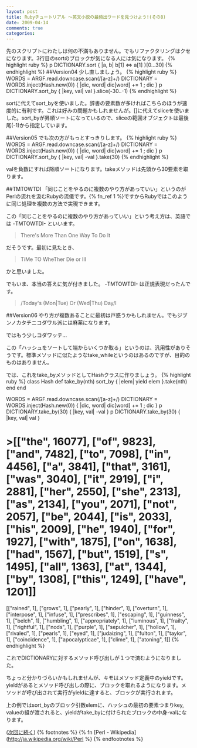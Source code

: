 ```yaml
---
layout: post
title: Rubyチュートリアル ～英文小説の最頻出ワードを見つけよう!(その8)
date: 2009-04-14
comments: true
categories:
---
```


先のスクリプトにわたしは何の不満もありません。でもリファクタリングはクセになります。3行目のsortのブロックが気になる人には気になります。
{% highlight ruby %}
 p DICTIONARY.sort { |a, b| b[1] <=> a[1] }[0...30]
{% endhighlight %}
##Version04
少し直しましょう。
{% highlight ruby %}
 WORDS = ARGF.read.downcase.scan(/[a-z]+/)
 DICTIONARY = WORDS.inject(Hash.new(0)) { |dic, word| dic[word] += 1 ; dic }
 p DICTIONARY.sort_by { |key, val| val }.slice(-30..-1)
{% endhighlight %}

sortに代えてsort_byを使いました。辞書の要素数が多ければこちらのほうが速度的に有利です。これは好みの問題かもしれませんが。\[\]に代えてsliceを使いました。sort_byが昇順ソートになっているので、sliceの範囲オブジェクトは最後尾(-1)から指定しています。

##Version05
でも次の方がもっとすっきりします。
{% highlight ruby %}
 WORDS = ARGF.read.downcase.scan(/[a-z]+/)
 DICTIONARY = WORDS.inject(Hash.new(0)) { |dic, word| dic[word] += 1 ; dic }
 p DICTIONARY.sort_by { |key, val| -val }.take(30)
{% endhighlight %}

valを負数にすれば降順ソートになります。takeメソッドは先頭から30要素を取ります。

##TMTOWTDI
「同じことをやるのに複数のやり方があっていい」というのがPerlの流れを汲むRubyの流儀です。{% fn_ref 1 %}ですからRubyではこのように同じ処理を複数の方法で実現できます。

この「同じことをやるのに複数のやり方があっていい」という考え方は、英語では -TMTOWTDI- といいます。

> There's More Than One Way To Do It

だそうです。最初に見たとき、

> TiMe TO WheTher Die or Ill

かと思いました。

でもいま、本当の答えに気が付きました。 -TMTOWTDI- は正規表現だったんです。

> /Today's (Mon|Tue) Or (Wed|Thu) Day/I

##Version06
やり方が複数あることに最初は戸惑うかもしれません。でもジブンノカタチニコダワル派には麻薬になります。

ではもう少しコダワッテ...

この「ハッシュをソートして端からいくつか取る」というのは、汎用性がありそうです。標準メソッドに似たようなtake_whileというのはあるのですが、目的のものはありません。

では、これをtake_byメソッドとしてHashクラスに作りましょう。
{% highlight ruby %}
 class Hash
   def take_by(nth)
     sort_by { |elem| yield elem }.take(nth)
   end
 end
 
 WORDS = ARGF.read.downcase.scan(/[a-z]+/)
 DICTIONARY = WORDS.inject(Hash.new(0)) { |dic, word| dic[word] += 1 ; dic }
 p DICTIONARY.take_by(30) { |key, val| -val }
 p DICTIONARY.take_by(30) { |key, val| val }
 
 # >[["the", 16077], ["of", 9823], ["and", 7482], ["to", 7098], ["in", 4456], ["a", 3841], ["that", 3161], ["was", 3040], ["it", 2919], ["i", 2881], ["her", 2550], ["she", 2313], ["as", 2134], ["you", 2071], ["not", 2057], ["be", 2044], ["is", 2033], ["his", 2009], ["he", 1940], ["for", 1927], ["with", 1875], ["on", 1638], ["had", 1567], ["but", 1519], ["s", 1495], ["all", 1363], ["at", 1344], ["by", 1308], ["this", 1249], ["have", 1201]]
 [["rained", 1], ["grows", 1], ["pearly", 1], ["hinder", 1], ["overturn", 1], ["interpose", 1], ["infuse", 1], ["prescribes", 1], ["escaping", 1], ["guinness", 1], ["belch", 1], ["humbling", 1], ["appropriately", 1], ["luminous", 1], ["frailty", 1], ["rightful", 1], ["nods", 1], ["purple", 1], ["sepulcher", 1], ["hollow", 1], ["rivaled", 1], ["pearls", 1], ["eyed", 1], ["judaizing", 1], ["fulton", 1], ["taylor", 1], ["coincidence", 1], ["apocalypticae", 1], ["clime", 1], ["atoning", 1]]
{% endhighlight %}

これでDICTIONARYに対するメソッド呼び出しが１つで済むようになりました。

ちょっと分かりづらいかもしれませんが、キモはメソッド定義中のyieldです。yieldがあるとメソッド呼び出しの際に、ブロックを取れるようになります。メソッドが呼び出されて実行がyieldに達すると、ブロックが実行されます。

上の例ではsort_byのブロック引数elemに、ハッシュの最初の要素つまりkey, valueの組が渡されると、yieldがtake_byに付けられたブロックの中身-valになります。

([次回に続く](/2009/04/15/Ruby-9/))
{% footnotes %}
   {% fn [Perl - Wikipedia](http://ja.wikipedia.org/wiki/Perl %}
{% endfootnotes %}
